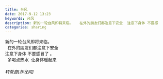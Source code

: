```yaml
---
title: 台风
date: 2017-9-12 13:23
keywords: 台风
description: 新的一轮台风即将来临。   在外的朋友们都注意下安全  注意下身体 不要感冒了 。   多喝点热水  让身体暖起来   
categories: sharing
---
```

<td class="t_f" id="postmessage_880889">

新的一轮台风即将来临。 <br/>
  在外的朋友们都注意下安全  <br/>
注意下身体 不要感冒了 。 <br/>
  多喝点热水  让身体暖起来   </td>
###### 转载自[菲龙网]
